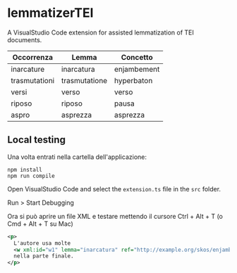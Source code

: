 # lemmatizerTEI
A VisualStudio Code extension for assisted lemmatization of TEI documents.


|Occorrenza    | Lemma       | Concetto  |
|--------------|-------------|-----------|
|inarcature    |inarcatura   |enjambement|
|trasmutationi |trasmutatione|hyperbaton |
|versi         |verso        |verso      |
|riposo        |riposo       |pausa      |
|aspro         |asprezza     |asprezza   |

## Local testing

Una volta entrati nella cartella dell'applicazione:
```
npm install
npm run compile
```
Open VisualStudio Code and select the `extension.ts` file in the `src` folder.

Run > Start Debugging

Ora si può aprire un file XML e testare mettendo il cursore Ctrl + Alt + T (o Cmd + Alt + T su Mac)

```xml
<p>
  L'autore usa molte
  <w xml:id="w1" lemma="inarcatura" ref="http://example.org/skos/enjambement">inarcature</w>
  nella parte finale.
</p>
```
